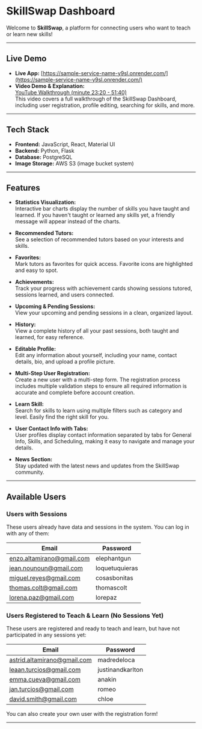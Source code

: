 # SkillSwap Dashboard

Welcome to **SkillSwap**, a platform for connecting users who want to teach or learn new skills! 

---

## Live Demo

- **Live App:** [https://sample-service-name-y9sl.onrender.com/](https://sample-service-name-y9sl.onrender.com/)
- **Video Demo & Explanation:**  
  [YouTube Walkthrough (minute 23:20 - 51:40)](https://www.youtube.com/watch?v=iFa8DODyRAA&t=3244s)  
  This video covers a full walkthrough of the SkillSwap Dashboard, including user registration, profile editing, searching for skills, and more.

---

## Tech Stack

- **Frontend:** JavaScript, React, Material UI
- **Backend:** Python, Flask
- **Database:** PostgreSQL
- **Image Storage:** AWS S3 (image bucket system)

---

## Features

- **Statistics Visualization:**  
  Interactive bar charts display the number of skills you have taught and learned. If you haven't taught or learned any skills yet, a friendly message will appear instead of the charts.

- **Recommended Tutors:**  
  See a selection of recommended tutors based on your interests and skills.

- **Favorites:**  
  Mark tutors as favorites for quick access. Favorite icons are highlighted and easy to spot.

- **Achievements:**  
  Track your progress with achievement cards showing sessions tutored, sessions learned, and users connected.

- **Upcoming & Pending Sessions:**  
  View your upcoming and pending sessions in a clean, organized layout.

- **History:**  
  View a complete history of all your past sessions, both taught and learned, for easy reference.

- **Editable Profile:**  
  Edit any information about yourself, including your name, contact details, bio, and upload a profile picture.

- **Multi-Step User Registration:**  
  Create a new user with a multi-step form. The registration process includes multiple validation steps to ensure all required information is accurate and complete before account creation.

- **Learn Skill:**  
  Search for skills to learn using multiple filters such as category and level. Easily find the right skill for you.

- **User Contact Info with Tabs:**  
  User profiles display contact information separated by tabs for General Info, Skills, and Scheduling, making it easy to navigate and manage your details.

- **News Section:**  
  Stay updated with the latest news and updates from the SkillSwap community.

---

## Available Users

### Users with Sessions  
These users already have data and sessions in the system. You can log in with any of them:

| Email                      | Password       |
|----------------------------|---------------|
| enzo.altamirano@gmail.com  | elephantgun   |
| jean.nounoun@gmail.com     | loquetuquieras|
| miguel.reyes@gmail.com     | cosasbonitas  |
| thomas.colt@gmail.com      | thomascolt    |
| lorena.paz@gmail.com       | lorepaz       |

### Users Registered to Teach & Learn (No Sessions Yet)
These users are registered and ready to teach and learn, but have not participated in any sessions yet:

| Email                      | Password         |
|----------------------------|------------------|
| astrid.altamirano@gmail.com| madredeloca      |
| leaan.turcios@gmail.com    | justinandkarlton |
| emma.cueva@gmail.com       | anakin           |
| jan.turcios@gmail.com      | romeo            |
| david.smith@gmail.com      | chloe            |

You can also create your own user with the registration form!

---
